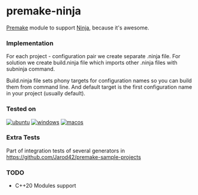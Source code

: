 # premake-ninja

[Premake](https://github.com/premake/premake-core) module to support [Ninja](https://github.com/martine/ninja), because it's awesome.

### Implementation

For each project - configuration pair we create separate .ninja file. For solution we create build.ninja file which imports other .ninja files with subninja command.

Build.ninja file sets phony targets for configuration names so you can build them from command line. And default target is the first configuration name in your project (usually default).

### Tested on

[![ubuntu](https://github.com/GamesTrap/premake-ninja/actions/workflows/ubuntu.yml/badge.svg)](https://github.com/GamesTrap/premake-ninja/actions/workflows/ubuntu.yml)
[![windows](https://github.com/GamesTrap/premake-ninja/actions/workflows/windows.yml/badge.svg)](https://github.com/GamesTrap/premake-ninja/actions/workflows/windows.yml)
[![macos](https://github.com/GamesTrap/premake-ninja/actions/workflows/macos.yml/badge.svg)](https://github.com/GamesTrap/premake-ninja/actions/workflows/macos.yml)

### Extra Tests

Part of integration tests of several generators in https://github.com/Jarod42/premake-sample-projects  

### TODO

- C++20 Modules support
